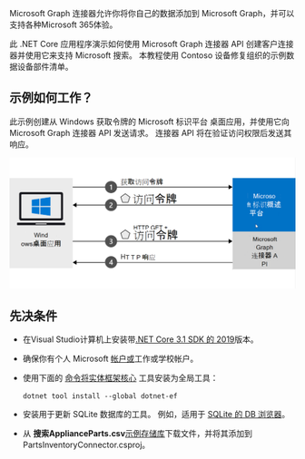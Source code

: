 <!-- markdownlint-disable MD002 MD025 MD041 -->
<!--- # Introduction --->

Microsoft Graph 连接器允许你将你自己的数据添加到 Microsoft Graph，并可以支持各种Microsoft 365体验。

此 .NET Core 应用程序演示如何使用 Microsoft Graph 连接器 API 创建客户连接器并使用它来支持 Microsoft 搜索。 本教程使用 Contoso 设备修复组织的示例数据设备部件清单。

## <a name="how-does-the-sample-work"></a>示例如何工作？

此示例创建从 Windows 获取令牌的 Microsoft 标识平台 桌面应用，并使用它向 Microsoft Graph 连接器 API 发送请求。 连接器 API 将在验证访问权限后发送其响应。

![显示应用Windows令牌并使用它访问 Microsoft Graph 连接器 API 的关系图](images/connectors-images/build1.png)

## <a name="prerequisites"></a>先决条件

* 在Visual Studio计算机上安装带[.NET Core 3.1 SDK 的 2019](https://www.microsoft.com/net/download/core)版本。
* 确保你有个人 Microsoft [帐户或](https://signup.live.com/)工作或学校帐户。
* 使用下面的 [命令将实体框架核心](/ef/core/miscellaneous/cli/dotnet) 工具安装为全局工具：

    ```dotnetcli
    dotnet tool install --global dotnet-ef
    ```

* 安装用于更新 SQLite 数据库的工具。 例如，适用于 [SQLite 的 DB 浏览器](https://sqlitebrowser.org/)。
* 从 **搜索ApplianceParts.csv**[示例存储库](https://github.com/microsoftgraph/msgraph-search-connector-sample/blob/master/PartsInventoryConnector/ApplianceParts.csv)下载文件，并将其添加到 PartsInventoryConnector.csproj。
